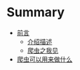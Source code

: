 # Summary

* [前言](/前言/介绍描述.md)
  * [介绍描述](/前言/介绍描述.md)
  * [爬虫之我见](/前言/爬虫之我见.md)
* [爬虫可以用来做什么](/怎样使用爬虫/爬虫可以用来做什么.md)



